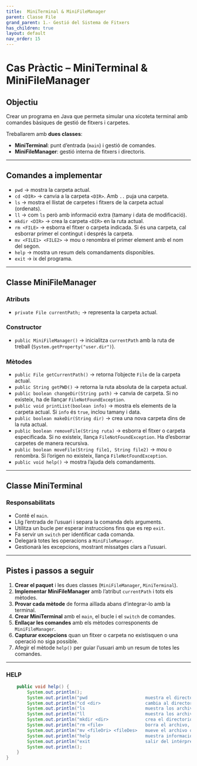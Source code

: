 ```yaml
---
title:  MiniTerminal & MiniFileManager
parent: Classe File
grand_parent: 1.- Gestió del Sistema de Fitxers
has_children: true
layout: default
nav_order: 15
---
```


# Cas Pràctic – MiniTerminal & MiniFileManager

## Objectiu

Crear un programa en Java que permeta simular una xicoteta terminal amb comandes bàsiques de gestió de fitxers i carpetes.

Treballarem amb **dues classes**:

* **MiniTerminal**: punt d’entrada (`main`) i gestió de comandes.
* **MiniFileManager**: gestió interna de fitxers i directoris.

---

## Comandes a implementar

* `pwd` → mostra la carpeta actual.
* `cd <DIR>` → canvia a la carpeta `<DIR>`. Amb `..` puja una carpeta.
* `ls` → mostra el llistat de carpetes i fitxers de la carpeta actual (ordenats).
* `ll` → com `ls` però amb informació extra (tamany i data de modificació).
* `mkdir <DIR>` → crea la carpeta `<DIR>` en la ruta actual.
* `rm <FILE>` → esborra el fitxer o carpeta indicada. Si és una carpeta, cal esborrar primer el contingut i després la carpeta.
* `mv <FILE1> <FILE2>` → mou o renombra el primer element amb el nom del segon.
* `help` → mostra un resum dels comandaments disponibles.
* `exit` → ix del programa.

---

## Classe **MiniFileManager**

### Atributs

* `private File currentPath;` → representa la carpeta actual.

### Constructor

* `public MiniFileManager()` → inicialitza `currentPath` amb la ruta de treball (`System.getProperty("user.dir")`).

### Mètodes

* `public File getCurrentPath()` → retorna l’objecte `File` de la carpeta actual.
* `public String getPWD()` → retorna la ruta absoluta de la carpeta actual.
* `public boolean changeDir(String path)` → canvia de carpeta. Si no existeix, ha de llançar `FileNotFoundException`.
* `public void printList(boolean info)` → mostra els elements de la carpeta actual. Si `info` és `true`, inclou tamany i data.
* `public boolean makeDir(String dir)` → crea una nova carpeta dins de la ruta actual.
* `public boolean removeFile(String ruta)` → esborra el fitxer o carpeta especificada. Si no existeix, llança `FileNotFoundException`. Ha d’esborrar carpetes de manera recursiva.
* `public boolean moveFile(String file1, String file2)` → mou o renombra. Si l’origen no existeix, llança `FileNotFoundException`.
* `public void help()` → mostra l’ajuda dels comandaments.

---

## Classe **MiniTerminal**

### Responsabilitats

* Conté el `main`.
* Llig l’entrada de l’usuari i separa la comanda dels arguments.
* Utilitza un bucle per esperar instruccions fins que es rep `exit`.
* Fa servir un `switch` per identificar cada comanda.
* Delegarà totes les operacions a `MiniFileManager`.
* Gestionarà les excepcions, mostrant missatges clars a l’usuari.

---

## Pistes i passos a seguir

1. **Crear el paquet** i les dues classes (`MiniFileManager`, `MiniTerminal`).
2. **Implementar MiniFileManager** amb l’atribut `currentPath` i tots els mètodes.
3. **Provar cada mètode** de forma aïllada abans d’integrar-lo amb la terminal.
4. **Crear MiniTerminal** amb el `main`, el bucle i el `switch` de comandes.
5. **Enllaçar les comandes** amb els mètodes corresponents de `MiniFileManager`.
6. **Capturar excepcions** quan un fitxer o carpeta no existisquen o una operació no siga possible.
7. Afegir el mètode `help()` per guiar l’usuari amb un resum de totes les comandes.

---


### HELP

```java
    public void help() {
        System.out.println();
        System.out.println("pwd                      muestra el directorio actual");
        System.out.println("cd <dir>                 cambia al directorio especificado, '..' para volver a la carpeta anterior");
        System.out.println("ls                       muestra los archivos y carpetas del directorio actual");
        System.out.println("ll                       muestra los archivos y carpetas del directorio actual con info extendida");
        System.out.println("mkdir <dir>              crea el directorio especificado");
        System.out.println("rm <file>                borra el archivo, o carpeta si está vacía");
        System.out.println("mv <fileOri> <fileDes>   mueve el archivo o carpeta de origen a destino");
        System.out.println("help                     muestra información sobre las ordenes integradas");
        System.out.println("exit                     salir del intérprete de ordenes");
        System.out.println();
    }
}


```
